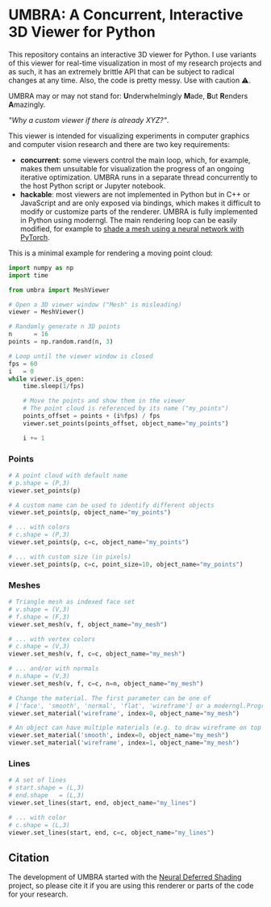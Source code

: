 # UMBRA: A Concurrent, Interactive 3D Viewer for Python

This repository contains an interactive 3D viewer for Python. I use variants of this viewer for real-time visualization in most of my research projects and as such, it has an extremely brittle API that can be subject to radical changes at any time. Also, the code is pretty messy. Use with caution ⚠️. 

UMBRA may or may not stand for: **U**nderwhelmingly **M**ade, **B**ut **R**enders **A**mazingly.

*"Why a custom viewer if there is already XYZ?"*. 

This viewer is intended for visualizing experiments in computer graphics and computer vision research and there are two key requirements: 

- **concurrent**: some viewers control the main loop, which, for example, makes them unsuitable for visualization the progress of an ongoing iterative optimization. UMBRA runs in a separate thread concurrently to the host Python script or Jupyter notebook.
- **hackable**: most viewers are not implemented in Python but in C++ or JavaScript and are only exposed via bindings, which makes it difficult to modify or customize parts of the renderer. UMBRA is fully implemented in Python using moderngl. The main rendering loop can be easily modified, for example to [shade a mesh using a neural network with PyTorch](https://github.com/fraunhoferhhi/neural-deferred-shading).


This is a minimal example for rendering a moving point cloud:

```python
import numpy as np
import time

from umbra import MeshViewer

# Open a 3D viewer window ("Mesh" is misleading)
viewer = MeshViewer()

# Randomly generate n 3D points
n      = 16
points = np.random.rand(n, 3)

# Loop until the viewer window is closed
fps = 60
i   = 0
while viewer.is_open:
    time.sleep(1/fps) 

    # Move the points and show them in the viewer
    # The point cloud is referenced by its name ("my_points")
    points_offset = points + (i%fps) / fps
    viewer.set_points(points_offset, object_name="my_points")

    i += 1
```

### Points

```python
# A point cloud with default name 
# p.shape = (P,3)
viewer.set_points(p)

# A custom name can be used to identify different objects 
viewer.set_points(p, object_name="my_points")

# ... with colors
# c.shape = (P,3)
viewer.set_points(p, c=c, object_name="my_points")

# ... with custom size (in pixels)
viewer.set_points(p, c=c, point_size=10, object_name="my_points")
```

### Meshes

```python
# Triangle mesh as indexed face set
# v.shape = (V,3)
# f.shape = (F,3)
viewer.set_mesh(v, f, object_name="my_mesh")

# ... with vertex colors
# c.shape = (V,3)
viewer.set_mesh(v, f, c=c, object_name="my_mesh")

# ... and/or with normals
# n.shape = (V,3)
viewer.set_mesh(v, f, c=c, n=n, object_name="my_mesh")

# Change the material. The first parameter can be one of
# ['face', 'smooth', 'normal', 'flat', 'wireframe'] or a moderngl.Program
viewer.set_material('wireframe', index=0, object_name="my_mesh")

# An object can have multiple materials (e.g. to draw wireframe on top of the mesh)
viewer.set_material('smooth', index=0, object_name="my_mesh")
viewer.set_material('wireframe', index=1, object_name="my_mesh")
```

### Lines

```python
# A set of lines
# start.shape = (L,3)
# end.shape   = (L,3)
viewer.set_lines(start, end, object_name="my_lines")

# ... with color
# c.shape = (L,3)
viewer.set_lines(start, end, c=c, object_name="my_lines")
```

## Citation

The development of UMBRA started with the [Neural Deferred Shading](https://github.com/fraunhoferhhi/neural-deferred-shading) project, so please cite it if you are using this renderer or parts of the code for your research. 
